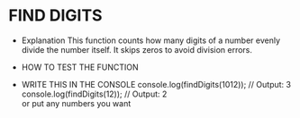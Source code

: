 # FIND DIGITS

- Explanation 
This function counts how many digits of a number evenly divide the number itself. It skips zeros to avoid division errors.

- HOW TO TEST THE FUNCTION

- WRITE THIS IN THE CONSOLE
console.log(findDigits(1012)); // Output: 3  
console.log(findDigits(12));   // Output: 2  
or put any numbers you want
